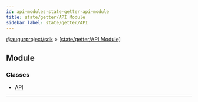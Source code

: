 ```yaml
---
id: api-modules-state-getter-api-module
title: state/getter/API Module
sidebar_label: state/getter/API
---
```


[@augurproject/sdk](api-readme.md) > [[state/getter/API Module]](api-modules-state-getter-api-module.md)

## Module

### Classes

* [API](api-classes-state-getter-api-api.md)

---

